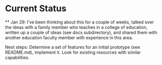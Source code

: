 Current Status
==============

** Jan 29: I've been thinking about this for a couple of weeks, talked over the ideas with a family member who teaches
in a college of education, written up a couple of ideas (see docs subdirectory), and shared them with another education
faculty member with experience in this area.

Next steps: Determine a set of features for an initial prototype (see README.md), implement it.  Look for existing
resources with similar capabilities.
